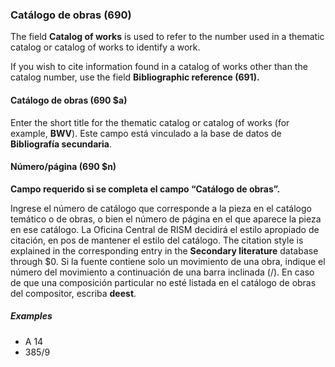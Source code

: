 ### Catálogo de obras (690)

The field **Catalog of works** is used to refer to the number used in a thematic catalog or catalog of works to identify a work.

If you wish to cite information found in a catalog of works other than the catalog number, use the field **Bibliographic reference (691).**

#### Catálogo de obras (690 $a)

Enter the short title for the thematic catalog or catalog of works (for example, **BWV**). Este campo está vinculado a la base de datos de **Bibliografía secundaria**.


#### Número/página (690 $n)

**Campo requerido si se completa el campo “Catálogo de obras”.**

Ingrese el número de catálogo que corresponde a la pieza en el catálogo temático o de obras, o bien el número de página en el que aparece la pieza en ese catálogo. La Oficina Central de RISM decidirá el estilo apropiado de citación, en pos de mantener el estilo del catálogo. The citation style is explained in the corresponding entry in the **Secondary literature** database through $0. Si la fuente contiene solo un movimiento de una obra, indique el número del movimiento a continuación de una barra inclinada (/). En caso de que una composición particular no esté listada en el catálogo de obras del compositor, escriba **deest**.

##### Examples
- A 14
- 385/9  
